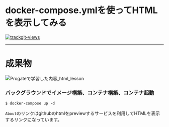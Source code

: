 # docker-compose.ymlを使ってHTMLを表示してみる

<a href="https://trackgit.com">
<img src="https://us-central1-trackgit-analytics.cloudfunctions.net/token/ping/lgw137vyaeyy6u43sblg" alt="trackgit-views" />
</a>

---
# 成果物

![Progateで学習した内容_html_lesson](https://github.com/xmaruwo/html_lesson/assets/94747777/08773834-893f-4b0d-bc94-7526153b543b)


### バックグラウンドでイメージ構築、コンテナ構築、コンテナ起動
```
$ docker-compose up -d
```

`About`のリンクはgithubのhtmlをpreviewするサービスを利用してHTMLを表示するリンクになっています。
